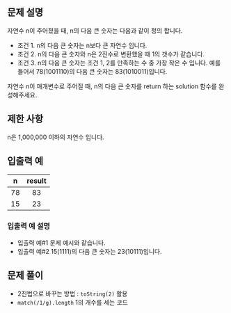 ## 문제 설명

자연수 n이 주어졌을 때, n의 다음 큰 숫자는 다음과 같이 정의 합니다.

- 조건 1. n의 다음 큰 숫자는 n보다 큰 자연수 입니다.
- 조건 2. n의 다음 큰 숫자와 n은 2진수로 변환했을 때 1의 갯수가 같습니다.
- 조건 3. n의 다음 큰 숫자는 조건 1, 2를 만족하는 수 중 가장 작은 수 입니다.
  예를 들어서 78(1001110)의 다음 큰 숫자는 83(1010011)입니다.

자연수 n이 매개변수로 주어질 때, n의 다음 큰 숫자를 return 하는 solution 함수를 완성해주세요.

## 제한 사항

n은 1,000,000 이하의 자연수 입니다.

## 입출력 예

|  n  | result |
| :-: | :----: |
| 78  |   83   |
| 15  |   23   |

### 입출력 예 설명

- 입출력 예#1
  문제 예시와 같습니다.
- 입출력 예#2
  15(1111)의 다음 큰 숫자는 23(10111)입니다.

## 문제 풀이

- 2진법으로 바꾸는 방법
  : `toString(2)` 활용
- `match(/1/g).length` 1의 개수를 세는 코드
